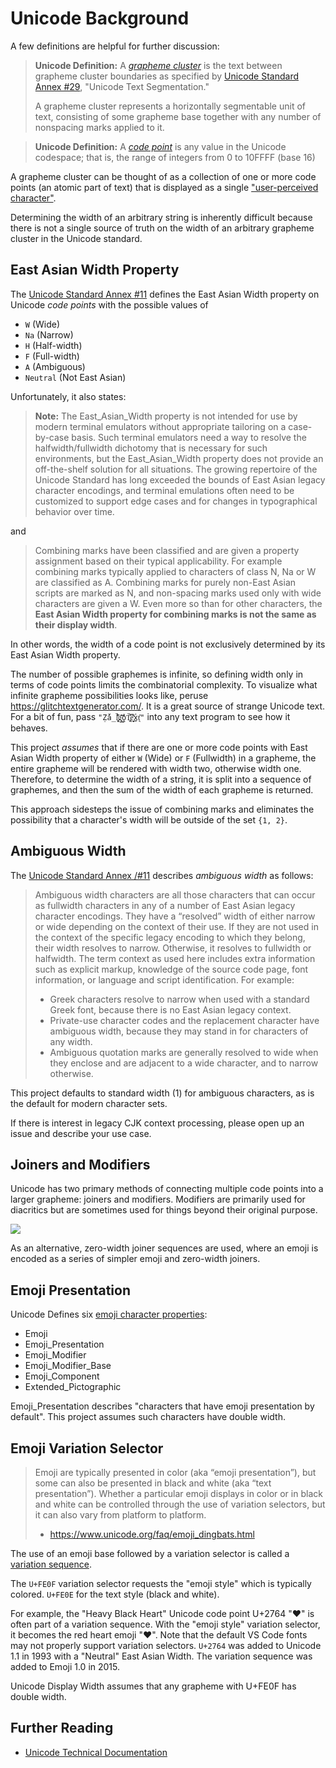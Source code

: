 # Unicode Background

A few definitions are helpful for further discussion:

> **Unicode Definition:** A [*grapheme cluster*](https://unicode.org/glossary/#grapheme_cluster) is the text between grapheme cluster boundaries as specified by [Unicode Standard Annex #29](https://www.unicode.org/reports/tr29/), "Unicode Text Segmentation."
>
> A grapheme cluster represents a horizontally segmentable unit of text, consisting of some grapheme base together with any number of nonspacing marks applied to it.

> **Unicode Definition:** A [*code point*](https://unicode.org/glossary/#code_point) is any value in the Unicode codespace; that is, the range of integers from 0 to 10FFFF (base 16)

A grapheme cluster can be thought of as a collection of one or more code points (an atomic part of text) that is displayed as a single ["user-perceived character"](https://unicode.org/reports/tr29/).

Determining the width of an arbitrary string is inherently difficult because there is not a single source of truth on the width of an arbitrary grapheme cluster in the Unicode standard.

## East Asian Width Property

The [Unicode Standard Annex \#11](https://www.unicode.org/reports/tr11/tr11-11.html) defines the East Asian Width property on Unicode *code points* with the possible values of

- `W` (Wide)
- `Na` (Narrow)
- `H` (Half-width)
- `F` (Full-width)
- `A` (Ambiguous)
- `Neutral` (Not East Asian)

Unfortunately, it also states:

> **Note:** The East_Asian_Width property is not intended for use by modern terminal emulators without appropriate tailoring on a case-by-case basis. Such terminal emulators need a way to resolve the halfwidth/fullwidth dichotomy that is necessary for such environments, but the East_Asian_Width property does not provide an off-the-shelf solution for all situations. The growing repertoire of the Unicode Standard has long exceeded the bounds of East Asian legacy character encodings, and terminal emulations often need to be customized to support edge cases and for changes in typographical behavior over time.

and

> Combining marks have been classified and are given a property assignment based on their typical applicability. For example combining marks typically applied to characters of class N, Na or W are classified as A. Combining marks for purely non-East Asian scripts are marked as N, and non-spacing marks used only with wide characters are given a W. Even more so than for other characters, the **East Asian Width property for combining marks is not the same as their display width**.

In other words, the width of a code point is not exclusively determined by its East Asian Width property.

The number of possible graphemes is infinite, so defining width only in terms of code points limits the combinatorial complexity.  To visualize what infinite grapheme possibilities looks like, peruse <https://glitchtextgenerator.com/>.  It is a great source of strange Unicode text.  For a bit of fun, pass `"Ẓ̌á̲l͔̝̞̄̑͌g̖̘̘̔̔͢͞͝o̪̔T̢̙̫̈̍͞e̬͈͕͌̏͑x̺̍ṭ̓̓ͅ"` into any text program to see how it behaves.

This project *assumes* that if there are one or more code points with East Asian Width property of either `W` (Wide) or `F` (Fullwidth) in a grapheme, the entire grapheme will be rendered with width two, otherwise width one.  Therefore, to determine the width of a string, it is split into a sequence of graphemes, and then the sum of the width of each grapheme is returned.

This approach sidesteps the issue of combining marks and eliminates the possibility that a character's width will be outside of the set `{1, 2}`.

## Ambiguous Width

The [Unicode Standard Annex /#11](https://www.unicode.org/reports/tr11/tr11-11.html) describes *ambiguous width* as follows:

> Ambiguous width characters are all those characters that can occur as fullwidth characters in any of a number of East Asian legacy character encodings. They have a “resolved” width of either narrow or wide depending on the context of their use. If they are not used in the context of the specific legacy encoding to which they belong, their width resolves to narrow. Otherwise, it resolves to fullwidth or halfwidth. The term context as used here includes extra information such as explicit markup, knowledge of the source code page, font information, or language and script identification. For example:
>
> - Greek characters resolve to narrow when used with a standard Greek font, because there is no East Asian legacy context.
> - Private-use character codes and the replacement character have ambiguous width, because they may stand in for characters of any width.
> - Ambiguous quotation marks are generally resolved to wide when they enclose and are adjacent to a wide character, and to narrow otherwise.

This project defaults to standard width (1) for ambiguous characters, as is the default for modern character sets.

If there is interest in legacy CJK context processing, please open up an issue and describe your use case.

## Joiners and Modifiers

Unicode has two primary methods of connecting multiple code points into a larger grapheme: joiners and modifiers.  Modifiers are primarily used for diacritics but are sometimes used for things beyond their original purpose.

![](https://imgs.xkcd.com/comics/vomiting_emoji.png)

As an alternative, zero-width joiner sequences are used, where an emoji is encoded as a series of simpler emoji and zero-width joiners.

## Emoji Presentation

Unicode Defines six [emoji character properties](https://www.unicode.org/reports/tr51/#Emoji_Properties):

- Emoji
- Emoji_Presentation
- Emoji_Modifier
- Emoji_Modifier_Base
- Emoji_Component
- Extended_Pictographic

Emoji_Presentation describes "characters that have emoji presentation by default".  This project assumes such characters have double width.

## Emoji Variation Selector

> Emoji are typically presented in color (aka “emoji presentation”), but some can also be presented in black and white (aka “text presentation”). Whether a particular emoji displays in color or in black and white can be controlled through the use of variation selectors, but it can also vary from platform to platform.
>
> - <https://www.unicode.org/faq/emoji_dingbats.html>

The use of an emoji base followed by a variation selector is called a [variation sequence](https://www.unicode.org/glossary/#variation_sequence).

The `U+FE0F` variation selector requests the "emoji style" which is typically colored.  `U+FE0E` for the text style (black and white).

For example, the "Heavy Black Heart" Unicode code point U+2764 "❤" is often part of a variation sequence.  With the "emoji style" variation selector, it becomes the red heart emoji "❤️".  Note that the default VS Code fonts may not properly support variation selectors.  `U+2764` was added to Unicode 1.1 in 1993 with a "Neutral" East Asian Width.  The variation sequence was added to Emoji 1.0 in 2015.

Unicode Display Width assumes that any grapheme with U+FE0F has double width.

## Further Reading

- [Unicode Technical Documentation](http://unicode.org/main.html)
